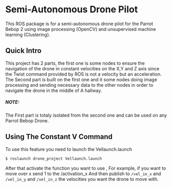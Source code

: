 # Semi-Autonomous Drone Pilot

This ROS package is for a semi-autonomous drone pilot for the Parrot Bebop 2 using image processing (OpenCV) and unsupervised machine learning (Clustering).

## Quick Intro

This project has 2 parts, the first one is some nodes to ensure the navigation of the drone in constant velocities on the X,Y and Z axis since the Twist command provided by ROS is not a velocity but an acceleration.
The Second part is built on the first one and it some nodes doing image processing and sending necessary data to the other nodes in order to navigate the drone in the middle of A hallway.
##### NOTE:
The First part is totaly isolated from the second one and can be used on any Parrot Bebop Drone.
## Using The Constant V Command
To use this feature you need to launch the Vellaunch.launch 

```
$ roslaunch drone_project Vellaunch.launch
```
After that activate the function you want to use , For example, if you want to move over x send 1 to the /activation_x
And then publish to ```/vel_in_x``` and ``` /vel_in_y```  and ```/vel_in_z``` the velocities you want the drone to move with.
